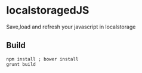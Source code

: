 # localstoragedJS
Save,load and refresh your javascript in localstorage

## Build

```
npm install ; bower install
grunt build
```
